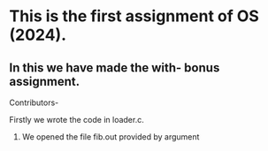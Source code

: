 <h1>This is the first assignment of OS (2024).</h1>

<h2>In this we have made the with- bonus assignment.</h2>

Contributors-

<p>Firstly we wrote the code in loader.c. </p>
<ol>
<li>
  We opened the file fib.out provided by argument   
</li>
</ol>

